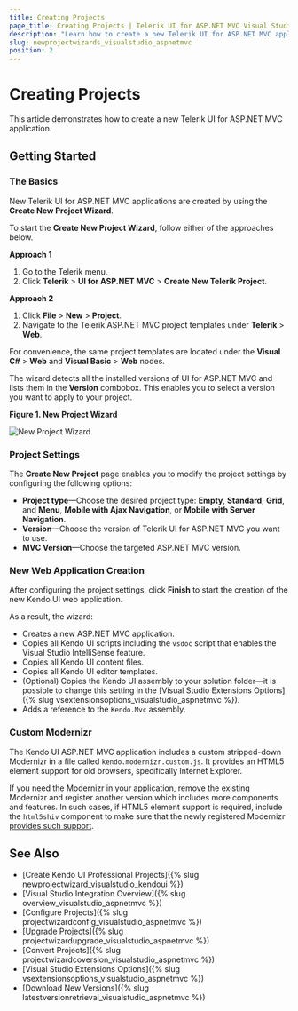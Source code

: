 ```yaml
---
title: Creating Projects
page_title: Creating Projects | Telerik UI for ASP.NET MVC Visual Studio Integration
description: "Learn how to create a new Telerik UI for ASP.NET MVC application."
slug: newprojectwizards_visualstudio_aspnetmvc
position: 2
---
```


# Creating Projects

This article demonstrates how to create a new Telerik UI for ASP.NET MVC application.

## Getting Started

### The Basics

New Telerik UI for ASP.NET MVC applications are created by using the **Create New Project Wizard**.

To start the **Create New Project Wizard**, follow either of the approaches below.

**Approach 1**   

1. Go to the Telerik menu.   
2. Click **Telerik** > **UI for ASP.NET MVC** > **Create New Telerik Project**.

**Approach 2**

1. Click **File** > **New** > **Project**.     
2. Navigate to the Telerik ASP.NET MVC project templates under **Telerik** > **Web**.

For convenience, the same project templates are located under the **Visual C#** > **Web** and **Visual Basic** > **Web** nodes.

The wizard detects all the installed versions of UI for ASP.NET MVC and lists them in the **Version** combobox. This enables you to select a version you want to apply to your project.

**Figure 1. New Project Wizard**

![New Project Wizard](/vs-integration/images/new_project.png)

### Project Settings

The **Create New Project** page enables you to modify the project settings by configuring the following options:

* **Project type**&mdash;Choose the desired project type: **Empty**, **Standard**, **Grid**, and **Menu**, **Mobile with Ajax Navigation**, or **Mobile with Server Navigation**.
* **Version**&mdash;Choose the version of Telerik UI for ASP.NET MVC you want to use.
* **MVC Version**&mdash;Choose the targeted ASP.NET MVC version.

### New Web Application Creation

After configuring the project settings, click **Finish** to start the creation of the new Kendo UI web application.

As a result, the wizard:  
* Creates a new ASP.NET MVC application.
* Copies all Kendo UI scripts including the `vsdoc` script that enables the Visual Studio IntelliSense feature.
* Copies all Kendo UI content files.
* Copies all Kendo UI editor templates.
* (Optional) Copies the Kendo UI assembly to your solution folder&mdash;it is possible to change this setting in the [Visual Studio Extensions Options]({% slug vsextensionsoptions_visualstudio_aspnetmvc %}).
* Adds a reference to the `Kendo.Mvc` assembly.

### Custom Modernizr

The Kendo UI ASP.NET MVC application includes a custom stripped-down Modernizr in a file called `kendo.modernizr.custom.js`. It provides an HTML5 element support for old browsers, specifically Internet Explorer.

If you need the Modernizr in your application, remove the existing Modernizr and register another version which includes more components and features. In such cases, if HTML5 element support is required, include the `html5shiv` component to make sure that the newly registered Modernizr [provides such support](http://modernizr.com/docs/#html5inie).

## See Also

* [Create Kendo UI Professional Projects]({% slug newprojectwizard_visualstudio_kendoui %})
* [Visual Studio Integration Overview]({% slug overview_visualstudio_aspnetmvc %})
* [Configure Projects]({% slug projectwizardconfig_visualstudio_aspnetmvc %})
* [Upgrade Projects]({% slug projectwizardupgrade_visualstudio_aspnetmvc %})
* [Convert Projects]({% slug projectwizardcoversion_visualstudio_aspnetmvc %})
* [Visual Studio Extensions Options]({% slug vsextensionsoptions_visualstudio_aspnetmvc %})
* [Download New Versions]({% slug latestversionretrieval_visualstudio_aspnetmvc %})
